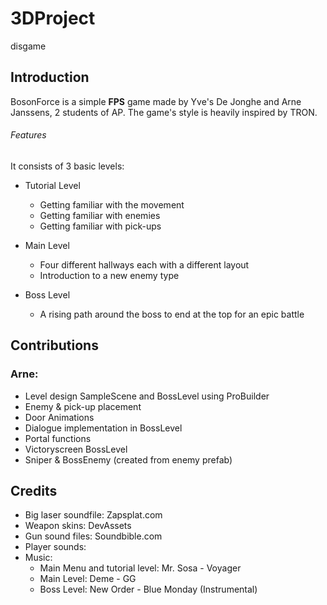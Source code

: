 # 3DProject
disgame

## Introduction
BosonForce is a simple **FPS** game made by Yve's De Jonghe and Arne Janssens, 2 students of AP. 
The game's style is heavily inspired by TRON. 

###### Features


It consists of 3 basic levels: 
* Tutorial Level
    
    * Getting familiar with the movement
    * Getting familiar with enemies
    * Getting familiar with pick-ups
    
* Main Level
    
    * Four different hallways each with a different layout
    * Introduction to a new enemy type
    
* Boss Level
    
    * A rising path around the boss to end at the top for an epic battle

## Contributions 
### Arne:
- Level design SampleScene and BossLevel using ProBuilder
- Enemy & pick-up placement
- Door Animations
- Dialogue implementation in BossLevel
- Portal functions
- Victoryscreen BossLevel
- Sniper & BossEnemy (created from enemy prefab)


## Credits
- Big laser soundfile: Zapsplat.com
- Weapon skins: DevAssets
- Gun sound files: Soundbible.com
- Player sounds: 
- Music: 
   * Main Menu and tutorial level: Mr. Sosa - Voyager
   * Main Level: Deme - GG
   * Boss Level: New Order - Blue Monday (Instrumental)
